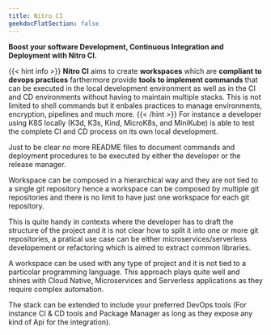 ```yaml
---
title: Nitro CI
geekdocFlatSection: false
---
```


**Boost your software Development, Continuous Integration and Deployment with Nitro CI.**

{{< hint info >}}
**Nitro CI** aims to create **workspaces** which are **compliant to devops practices** farthermore provide **tools to implement commands** that can be executed in the local development environment as well as in the CI and CD environments without having to maintain multiple stacks. This is not limited to shell commands but it enbales practices to manage environments, encryption, pipelines and much more.
{{< /hint >}}
For instance a developer using K8S locally (K3d, K3s, Kind, MicroK8s, and MiniKube) is able to test the complete CI and CD process on its own local development.

Just to be clear no more README files to document commands and deployment procedures to be executed by either the developer or the release manager.

Workspace can be composed in a hierarchical way and they are not tied to a single git repository hence a workspace can be composed by multiple git repositories and there is no limit to have just one workspace for each git repository.

This is quite handy in contexts where the developer has to draft the structure of the project and it is not clear how to split it into one or more git repositories, a pratical use case can be either microservices/serverless developement or refactoring which is aimed to extract common libraries.

A workspace can be used with any type of project and it is not tied to a particolar programming language. This approach plays quite well and shines with Cloud Native, Microservices and Serverless applications as they require complex automation.

The stack can be extended to include your preferred DevOps tools (For instance CI & CD tools and Package Manager as long as they expose any kind of Api for the integration).

<!-- spellchecker-disable -->

<!-- spellchecker-enable -->
